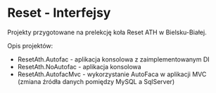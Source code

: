 Reset - Interfejsy
===============
Projekty przygotowane na prelekcję koła Reset ATH w Bielsku-Białej.

Opis projektów:
* ResetAth.Autofac - aplikacja konsolowa z zaimplementowanym DI
* ResetAth.NoAutofac - aplikacja konsolowa
* ResetAth.AutofacMvc - wykorzystanie AutoFaca w aplikacji MVC (zmiana źródła danych pomiędzy MySQL a SqlServer)